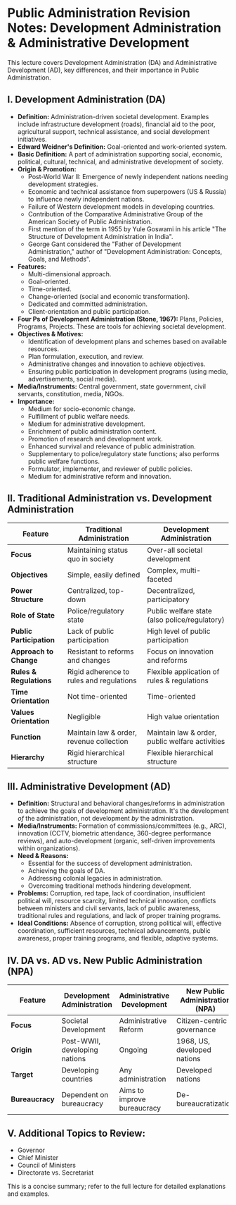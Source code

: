 # Public Administration Revision Notes: Development Administration & Administrative Development

This lecture covers Development Administration (DA) and Administrative Development (AD), key differences, and their importance in Public Administration.

## I. Development Administration (DA)

* **Definition:** Administration-driven societal development.  Examples include infrastructure development (roads), financial aid to the poor, agricultural support, technical assistance, and social development initiatives.
* **Edward Weidner's Definition:** Goal-oriented and work-oriented system.
* **Basic Definition:** A part of administration supporting social, economic, political, cultural, technical, and administrative development of society.
* **Origin & Promotion:**
    * Post-World War II: Emergence of newly independent nations needing development strategies.
    * Economic and technical assistance from superpowers (US & Russia) to influence newly independent nations.
    * Failure of Western development models in developing countries.
    * Contribution of the Comparative Administrative Group of the American Society of Public Administration.
    * First mention of the term in 1955 by Yule Goswami in his article "The Structure of Development Administration in India".
    * George Gant considered the "Father of Development Administration," author of "Development Administration: Concepts, Goals, and Methods".
* **Features:**
    * Multi-dimensional approach.
    * Goal-oriented.
    * Time-oriented.
    * Change-oriented (social and economic transformation).
    * Dedicated and committed administration.
    * Client-orientation and public participation.
* **Four Ps of Development Administration (Stone, 1967):** Plans, Policies, Programs, Projects. These are tools for achieving societal development.
* **Objectives & Motives:**
    * Identification of development plans and schemes based on available resources.
    * Plan formulation, execution, and review.
    * Administrative changes and innovation to achieve objectives.
    * Ensuring public participation in development programs (using media, advertisements, social media).
* **Media/Instruments:** Central government, state government, civil servants, constitution, media, NGOs.
* **Importance:**
    * Medium for socio-economic change.
    * Fulfillment of public welfare needs.
    * Medium for administrative development.
    * Enrichment of public administration content.
    * Promotion of research and development work.
    * Enhanced survival and relevance of public administration.
    * Supplementary to police/regulatory state functions; also performs public welfare functions.
    * Formulator, implementer, and reviewer of public policies.
    * Medium for administrative reform and innovation.

## II. Traditional Administration vs. Development Administration

| Feature             | Traditional Administration                     | Development Administration                  |
|----------------------|----------------------------------------------|---------------------------------------------|
| **Focus**           | Maintaining status quo in society              | Over-all societal development              |
| **Objectives**       | Simple, easily defined                         | Complex, multi-faceted                      |
| **Power Structure**  | Centralized, top-down                        | Decentralized, participatory                 |
| **Role of State**    | Police/regulatory state                       | Public welfare state (also police/regulatory) |
| **Public Participation** | Lack of public participation                 | High level of public participation         |
| **Approach to Change** | Resistant to reforms and changes              | Focus on innovation and reforms            |
| **Rules & Regulations** | Rigid adherence to rules and regulations      | Flexible application of rules & regulations |
| **Time Orientation**   | Not time-oriented                           | Time-oriented                               |
| **Values Orientation**| Negligible                                    | High value orientation                      |
| **Function**         | Maintain law & order, revenue collection     | Maintain law & order, public welfare activities |
| **Hierarchy**        | Rigid hierarchical structure                 | Flexible hierarchical structure              |


## III. Administrative Development (AD)

* **Definition:** Structural and behavioral changes/reforms in administration to achieve the goals of development administration.  It's the development *of* the administration, not development *by* the administration.
* **Media/Instruments:** Formation of commissions/committees (e.g., ARC), innovation (CCTV, biometric attendance, 360-degree performance reviews), and auto-development (organic, self-driven improvements within organizations).
* **Need & Reasons:**
    * Essential for the success of development administration.
    * Achieving the goals of DA.
    * Addressing colonial legacies in administration.
    * Overcoming traditional methods hindering development.
* **Problems:** Corruption, red tape, lack of coordination, insufficient political will, resource scarcity, limited technical innovation, conflicts between ministers and civil servants, lack of public awareness, traditional rules and regulations, and lack of proper training programs.
* **Ideal Conditions:** Absence of corruption, strong political will, effective coordination, sufficient resources, technical advancements, public awareness, proper training programs, and flexible, adaptive systems.

## IV. DA vs. AD vs. New Public Administration (NPA)

| Feature             | Development Administration | Administrative Development | New Public Administration (NPA) |
|----------------------|-----------------------------|-----------------------------|---------------------------------|
| **Focus**           | Societal Development       | Administrative Reform      | Citizen-centric governance         |
| **Origin**           | Post-WWII, developing nations | Ongoing                     | 1968, US, developed nations     |
| **Target**           | Developing countries       | Any administration           | Developed nations                |
| **Bureaucracy**      | Dependent on bureaucracy   | Aims to improve bureaucracy | De-bureaucratization              |


## V.  Additional Topics to Review:

* Governor
* Chief Minister
* Council of Ministers
* Directorate vs. Secretariat


This is a concise summary; refer to the full lecture for detailed explanations and examples.
